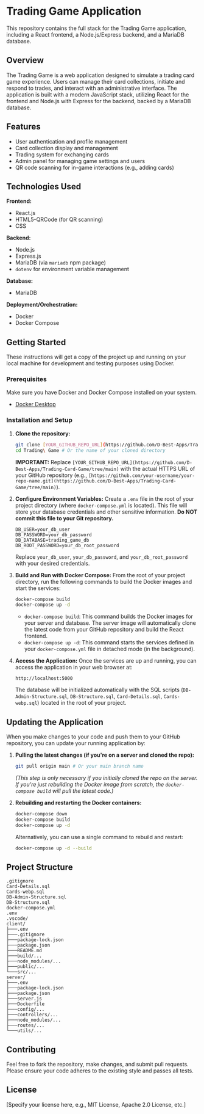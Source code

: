 # Trading Game Application

This repository contains the full stack for the Trading Game application, including a React frontend, a Node.js/Express backend, and a MariaDB database.

## Overview

The Trading Game is a web application designed to simulate a trading card game experience. Users can manage their card collections, initiate and respond to trades, and interact with an administrative interface. The application is built with a modern JavaScript stack, utilizing React for the frontend and Node.js with Express for the backend, backed by a MariaDB database.

## Features

- User authentication and profile management
- Card collection display and management
- Trading system for exchanging cards
- Admin panel for managing game settings and users
- QR code scanning for in-game interactions (e.g., adding cards)

## Technologies Used

**Frontend:**
- React.js
- HTML5-QRCode (for QR scanning)
- CSS

**Backend:**
- Node.js
- Express.js
- MariaDB (via `mariadb` npm package)
- `dotenv` for environment variable management

**Database:**
- MariaDB

**Deployment/Orchestration:**
- Docker
- Docker Compose

## Getting Started

These instructions will get a copy of the project up and running on your local machine for development and testing purposes using Docker.

### Prerequisites

Make sure you have Docker and Docker Compose installed on your system.

- [Docker Desktop](https://www.docker.com/products/docker-desktop)

### Installation and Setup

1.  **Clone the repository:**
    ```bash
    git clone [YOUR_GITHUB_REPO_URL](https://github.com/D-Best-Apps/Trading-Card-Game/tree/main)
    cd Trading\ Game # Or the name of your cloned directory
    ```
    **IMPORTANT:** Replace `[YOUR_GITHUB_REPO_URL](https://github.com/D-Best-Apps/Trading-Card-Game/tree/main)` with the actual HTTPS URL of your GitHub repository (e.g., `[https://github.com/your-username/your-repo-name.git](https://github.com/D-Best-Apps/Trading-Card-Game/tree/main)`).

2.  **Configure Environment Variables:**
    Create a `.env` file in the root of your project directory (where `docker-compose.yml` is located). This file will store your database credentials and other sensitive information. **Do NOT commit this file to your Git repository.**

    ```dotenv
    DB_USER=your_db_user
    DB_PASSWORD=your_db_password
    DB_DATABASE=trading_game_db
    DB_ROOT_PASSWORD=your_db_root_password
    ```
    Replace `your_db_user`, `your_db_password`, and `your_db_root_password` with your desired credentials.

3.  **Build and Run with Docker Compose:**
    From the root of your project directory, run the following commands to build the Docker images and start the services:

    ```bash
    docker-compose build
    docker-compose up -d
    ```
    - `docker-compose build`: This command builds the Docker images for your server and database. The server image will automatically clone the latest code from your GitHub repository and build the React frontend.
    - `docker-compose up -d`: This command starts the services defined in your `docker-compose.yml` file in detached mode (in the background).

4.  **Access the Application:**
    Once the services are up and running, you can access the application in your web browser at:

    ```
    http://localhost:5000
    ```

    The database will be initialized automatically with the SQL scripts (`DB-Admin-Structure.sql`, `DB-Structure.sql`, `Card-Details.sql`, `Cards-webp.sql`) located in the root of your project.

## Updating the Application

When you make changes to your code and push them to your GitHub repository, you can update your running application by:

1.  **Pulling the latest changes (if you're on a server and cloned the repo):**
    ```bash
    git pull origin main # Or your main branch name
    ```
    *(This step is only necessary if you initially cloned the repo on the server. If you're just rebuilding the Docker image from scratch, the `docker-compose build` will pull the latest code.)*

2.  **Rebuilding and restarting the Docker containers:**
    ```bash
    docker-compose down
    docker-compose build
    docker-compose up -d
    ```
    Alternatively, you can use a single command to rebuild and restart:
    ```bash
    docker-compose up -d --build
    ```

## Project Structure

```
.gitignore
Card-Details.sql
Cards-webp.sql
DB-Admin-Structure.sql
DB-Structure.sql
docker-compose.yml
.env
.vscode/
client/
├───.env
├───.gitignore
├───package-lock.json
├───package.json
├───README.md
├───build/...
├───node_modules/...
├───public/...
└───src/...
server/
├───.env
├───package-lock.json
├───package.json
├───server.js
├───Dockerfile
├───config/...
├───controllers/...
├───node_modules/...
├───routes/...
└───utils/...
```

## Contributing

Feel free to fork the repository, make changes, and submit pull requests. Please ensure your code adheres to the existing style and passes all tests.

## License

[Specify your license here, e.g., MIT License, Apache 2.0 License, etc.]
